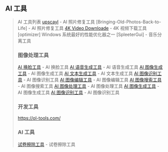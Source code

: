 ## AI 工具

>  AI 工具列表
> [upscayl](https://github.com/upscayl/upscayl/releases/tag/v2.11.5) - AI 照片修复工具
> [Bringing-Old-Photos-Back-to-Life]    - AI 照片修复工具
> [4K Video Downloade]() - 4K 视频下载工具
> [optimizer] Windows 系统最好的性能优化器之一
> [SpleeterGui] - 音乐分离工具
> ### 图像处理工具
> [AI 换脸工具]() - AI 换脸工具
> [AI 语音生成工具]() - AI 语音生成工具
> [AI 图像生成工具]() - AI 图像生成工具
> [AI 文本生成工具]() - AI 文本生成工具
> [AI 图像识别工具]() - AI 图像识别工具
> [AI 图像编辑工具]() - AI 图像编辑工具
> [AI 图像搜索工具]() - AI 图像搜索工具
> [AI 图像处理工具]() - AI 图像处理工具
> [AI 图像生成工具]() - AI 图像生成工具
> [AI 图像识别工具]() - AI 图像识别工具
>
> ### 开发工具
> https://ol-tools.com/
>
> ### AI 工具
> [试卷擦除工具](https://tools.textin.com/image_processing/text_auto_removal) - 试卷擦除工具
